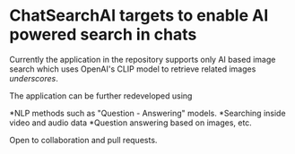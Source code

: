 # ChatSearchAI targets to enable AI powered search in chats

Currently the application in the repository supports only AI based image search which uses OpenAI's CLIP model to retrieve related images _underscores_.

The application can be further redeveloped using

*NLP methods such as "Question - Answering" models.
*Searching inside video and audio data
*Question answering based on images, etc.

Open to collaboration and pull requests.
